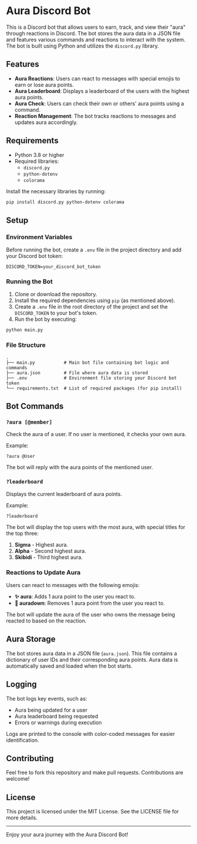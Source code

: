 # Aura Discord Bot

This is a Discord bot that allows users to earn, track, and view their "aura" through reactions in Discord. The bot stores the aura data in a JSON file and features various commands and reactions to interact with the system. The bot is built using Python and utilizes the `discord.py` library.

## Features

- **Aura Reactions**: Users can react to messages with special emojis to earn or lose aura points.
- **Aura Leaderboard**: Displays a leaderboard of the users with the highest aura points.
- **Aura Check**: Users can check their own or others' aura points using a command.
- **Reaction Management**: The bot tracks reactions to messages and updates aura accordingly.

## Requirements

- Python 3.8 or higher
- Required libraries:
  - `discord.py`
  - `python-dotenv`
  - `colorama`

Install the necessary libraries by running:

```bash
pip install discord.py python-dotenv colorama
```

## Setup

### Environment Variables

Before running the bot, create a `.env` file in the project directory and add your Discord bot token:

```env
DISCORD_TOKEN=your_discord_bot_token
```

### Running the Bot

1. Clone or download the repository.
2. Install the required dependencies using `pip` (as mentioned above).
3. Create a `.env` file in the root directory of the project and set the `DISCORD_TOKEN` to your bot's token.
4. Run the bot by executing:

```bash
python main.py
```

### File Structure

```
.
├── main.py           # Main bot file containing bot logic and commands
├── aura.json         # File where aura data is stored
├── .env              # Environment file storing your Discord bot token
└── requirements.txt  # List of required packages (for pip install)
```

## Bot Commands

### `?aura [@member]`
Check the aura of a user. If no user is mentioned, it checks your own aura.

Example:

```
?aura @User
```

The bot will reply with the aura points of the mentioned user.

### `?leaderboard`
Displays the current leaderboard of aura points.

Example:

```
?leaderboard
```

The bot will display the top users with the most aura, with special titles for the top three:

1. **Sigma** - Highest aura.
2. **Alpha** - Second highest aura.
3. **Skibidi** - Third highest aura.

### Reactions to Update Aura

Users can react to messages with the following emojis:

- **✨ aura**: Adds 1 aura point to the user you react to.
- **💢 auradown**: Removes 1 aura point from the user you react to.

The bot will update the aura of the user who owns the message being reacted to based on the reaction.

## Aura Storage

The bot stores aura data in a JSON file (`aura.json`). This file contains a dictionary of user IDs and their corresponding aura points. Aura data is automatically saved and loaded when the bot starts.

## Logging

The bot logs key events, such as:
- Aura being updated for a user
- Aura leaderboard being requested
- Errors or warnings during execution

Logs are printed to the console with color-coded messages for easier identification.

## Contributing

Feel free to fork this repository and make pull requests. Contributions are welcome!

## License

This project is licensed under the MIT License. See the LICENSE file for more details.

---

Enjoy your aura journey with the Aura Discord Bot!
